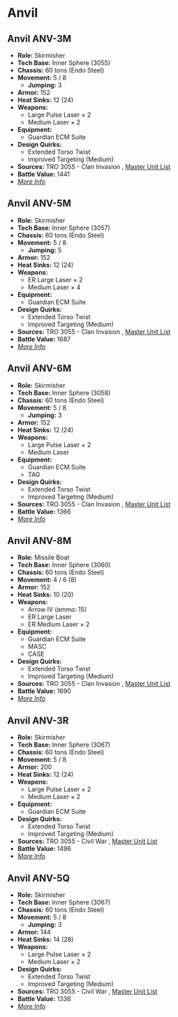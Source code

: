 # Anvil 

## Anvil ANV-3M 

- **Role:** Skirmisher 
- **Tech Base:** Inner Sphere (3055) 
- **Chassis:** 60 tons (Endo Steel) 
- **Movement:** 5 / 8 
  - **Jumping:** 3 
- **Armor:** 152 
- **Heat Sinks:** 12 (24) 
- **Weapons:** 
  - Large Pulse Laser × 2 
  - Medium Laser × 2 
- **Equipment:** 
  - Guardian ECM Suite 
- **Design Quirks:** 
  - Extended Torso Twist 
  - Improved Targeting (Medium) 
- **Sources:** TRO 3055 - Clan Invasion , [Master Unit List](http://masterunitlist.info/Unit/Details/48) 
- **Battle Value:** 1441 
- [*More Info*](anvil/anvil_anv-3m.md) 

## Anvil ANV-5M 

- **Role:** Skirmisher 
- **Tech Base:** Inner Sphere (3057) 
- **Chassis:** 60 tons (Endo Steel) 
- **Movement:** 5 / 8 
  - **Jumping:** 5 
- **Armor:** 152 
- **Heat Sinks:** 12 (24) 
- **Weapons:** 
  - ER Large Laser × 2 
  - Medium Laser × 4 
- **Equipment:** 
  - Guardian ECM Suite 
- **Design Quirks:** 
  - Extended Torso Twist 
  - Improved Targeting (Medium) 
- **Sources:** TRO 3055 - Clan Invasion , [Master Unit List](http://masterunitlist.info/Unit/Details/50) 
- **Battle Value:** 1687 
- [*More Info*](anvil/anvil_anv-5m.md) 

## Anvil ANV-6M 

- **Role:** Skirmisher 
- **Tech Base:** Inner Sphere (3058) 
- **Chassis:** 60 tons (Endo Steel) 
- **Movement:** 5 / 8 
  - **Jumping:** 3 
- **Armor:** 152 
- **Heat Sinks:** 12 (24) 
- **Weapons:** 
  - Large Pulse Laser × 2 
  - Medium Laser 
- **Equipment:** 
  - Guardian ECM Suite 
  - TAG 
- **Design Quirks:** 
  - Extended Torso Twist 
  - Improved Targeting (Medium) 
- **Sources:** TRO 3055 - Clan Invasion , [Master Unit List](http://masterunitlist.info/Unit/Details/52) 
- **Battle Value:** 1366 
- [*More Info*](anvil/anvil_anv-6m.md) 

## Anvil ANV-8M 

- **Role:** Missile Boat 
- **Tech Base:** Inner Sphere (3060) 
- **Chassis:** 60 tons (Endo Steel) 
- **Movement:** 4 / 6 (8) 
- **Armor:** 152 
- **Heat Sinks:** 10 (20) 
- **Weapons:** 
  - Arrow IV (ammo: 15) 
  - ER Large Laser 
  - ER Medium Laser × 2 
- **Equipment:** 
  - Guardian ECM Suite 
  - MASC 
  - CASE 
- **Design Quirks:** 
  - Extended Torso Twist 
  - Improved Targeting (Medium) 
- **Sources:** TRO 3055 - Clan Invasion , [Master Unit List](http://masterunitlist.info/Unit/Details/53) 
- **Battle Value:** 1690 
- [*More Info*](anvil/anvil_anv-8m.md) 

## Anvil ANV-3R 

- **Role:** Skirmisher 
- **Tech Base:** Inner Sphere (3067) 
- **Chassis:** 60 tons (Endo Steel) 
- **Movement:** 5 / 8 
- **Armor:** 200 
- **Heat Sinks:** 12 (24) 
- **Weapons:** 
  - Large Pulse Laser × 2 
  - Medium Laser × 2 
- **Equipment:** 
  - Guardian ECM Suite 
- **Design Quirks:** 
  - Extended Torso Twist 
  - Improved Targeting (Medium) 
- **Sources:** TRO 3055 - Civil War , [Master Unit List](http://masterunitlist.info/Unit/Details/49) 
- **Battle Value:** 1496 
- [*More Info*](anvil/anvil_anv-3r.md) 

## Anvil ANV-5Q 

- **Role:** Skirmisher 
- **Tech Base:** Inner Sphere (3067) 
- **Chassis:** 60 tons (Endo Steel) 
- **Movement:** 5 / 8 
  - **Jumping:** 3 
- **Armor:** 144 
- **Heat Sinks:** 14 (28) 
- **Weapons:** 
  - Large Pulse Laser × 2 
  - Medium Laser × 2 
- **Design Quirks:** 
  - Extended Torso Twist 
  - Improved Targeting (Medium) 
- **Sources:** TRO 3055 - Civil War , [Master Unit List](http://masterunitlist.info/Unit/Details/51) 
- **Battle Value:** 1336 
- [*More Info*](anvil/anvil_anv-5q.md) 

